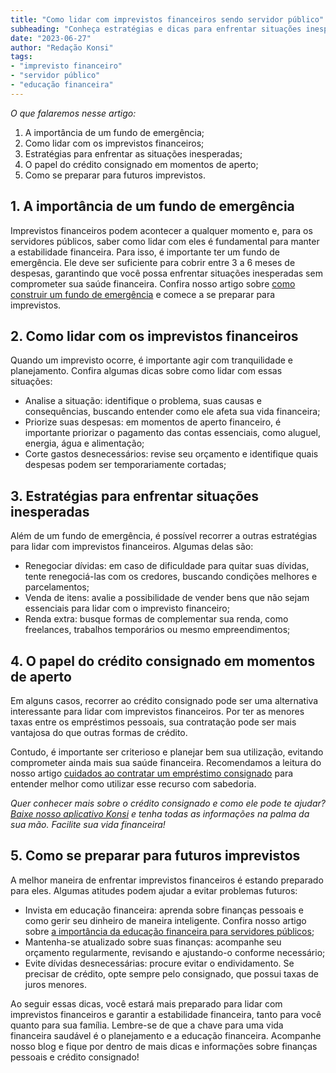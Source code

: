 ```yaml
---
title: "Como lidar com imprevistos financeiros sendo servidor público"
subheading: "Conheça estratégias e dicas para enfrentar situações inesperadas que possam afetar sua estabilidade financeira"
date: "2023-06-27"
author: "Redação Konsi"
tags:
- "imprevisto financeiro"
- "servidor público"
- "educação financeira"
---
```


_O que falaremos nesse artigo:_

1. A importância de um fundo de emergência;
2. Como lidar com os imprevistos financeiros;
3. Estratégias para enfrentar as situações inesperadas;
4. O papel do crédito consignado em momentos de aperto;
5. Como se preparar para futuros imprevistos.

## 1. A importância de um fundo de emergência

Imprevistos financeiros podem acontecer a qualquer momento e, para os servidores públicos, saber como lidar com eles é fundamental para manter a estabilidade financeira. Para isso, é importante ter um fundo de emergência. Ele deve ser suficiente para cobrir entre 3 a 6 meses de despesas, garantindo que você possa enfrentar situações inesperadas sem comprometer sua saúde financeira. Confira nosso artigo sobre [como construir um fundo de emergência](https://konsi.com.br/postagens/a-importncia-da-reserva-de-emergncia-e-como-constru-la-com-inteligncia-financeira) e comece a se preparar para imprevistos.

## 2. Como lidar com os imprevistos financeiros

Quando um imprevisto ocorre, é importante agir com tranquilidade e planejamento. Confira algumas dicas sobre como lidar com essas situações:

- Analise a situação: identifique o problema, suas causas e consequências, buscando entender como ele afeta sua vida financeira;
- Priorize suas despesas: em momentos de aperto financeiro, é importante priorizar o pagamento das contas essenciais, como aluguel, energia, água e alimentação;
- Corte gastos desnecessários: revise seu orçamento e identifique quais despesas podem ser temporariamente cortadas;

## 3. Estratégias para enfrentar situações inesperadas

Além de um fundo de emergência, é possível recorrer a outras estratégias para lidar com imprevistos financeiros. Algumas delas são:

- Renegociar dívidas: em caso de dificuldade para quitar suas dívidas, tente renegociá-las com os credores, buscando condições melhores e parcelamentos;
- Venda de itens: avalie a possibilidade de vender bens que não sejam essenciais para lidar com o imprevisto financeiro;
- Renda extra: busque formas de complementar sua renda, como freelances, trabalhos temporários ou mesmo empreendimentos;

## 4. O papel do crédito consignado em momentos de aperto

Em alguns casos, recorrer ao crédito consignado pode ser uma alternativa interessante para lidar com imprevistos financeiros. Por ter as menores taxas entre os empréstimos pessoais, sua contratação pode ser mais vantajosa do que outras formas de crédito.

Contudo, é importante ser criterioso e planejar bem sua utilização, evitando comprometer ainda mais sua saúde financeira. Recomendamos a leitura do nosso artigo [cuidados ao contratar um empréstimo consignado](https://konsi.com.br/postagens/cuidados-ao-contratar-um-empréstimo-consignado-como-evitar-armadilhas-e-tomar-a-melhor-deciso) para entender melhor como utilizar esse recurso com sabedoria.

_Quer conhecer mais sobre o crédito consignado e como ele pode te ajudar? [Baixe nosso aplicativo Konsi](https://konsi.com.br/app) e tenha todas as informações na palma da sua mão. Facilite sua vida financeira!_

## 5. Como se preparar para futuros imprevistos

A melhor maneira de enfrentar imprevistos financeiros é estando preparado para eles. Algumas atitudes podem ajudar a evitar problemas futuros:

- Invista em educação financeira: aprenda sobre finanças pessoais e como gerir seu dinheiro de maneira inteligente. Confira nosso artigo sobre [a importância da educação financeira para servidores públicos](https://konsi.com.br/postagens/a-importncia-da-educao-financeira-para-servidores-pblicos-e-como-implement-la-em-sua-vida);
- Mantenha-se atualizado sobre suas finanças: acompanhe seu orçamento regularmente, revisando e ajustando-o conforme necessário;
- Evite dívidas desnecessárias: procure evitar o endividamento. Se precisar de crédito, opte sempre pelo consignado, que possui taxas de juros menores.

Ao seguir essas dicas, você estará mais preparado para lidar com imprevistos financeiros e garantir a estabilidade financeira, tanto para você quanto para sua família. Lembre-se de que a chave para uma vida financeira saudável é o planejamento e a educação financeira. Acompanhe nosso blog e fique por dentro de mais dicas e informações sobre finanças pessoais e crédito consignado!